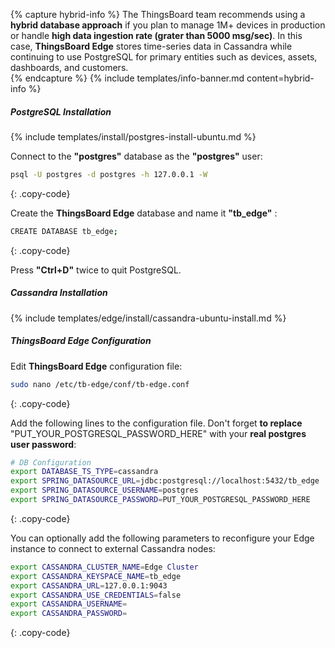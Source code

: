 {% capture hybrid-info %}
The ThingsBoard team recommends using a **hybrid database approach** if you plan to manage 1M+ devices in production or handle **high data ingestion rate (grater than 5000 msg/sec)**.
In this case, **ThingsBoard Edge** stores time-series data in Cassandra while continuing to use PostgreSQL for primary entities such as devices, assets, dashboards, and customers.  
{% endcapture %}
{% include templates/info-banner.md content=hybrid-info %}

##### PostgreSQL Installation

{% include templates/install/postgres-install-ubuntu.md %}

Connect to the **"postgres"** database as the **"postgres"** user:

```bash
psql -U postgres -d postgres -h 127.0.0.1 -W
```
{: .copy-code}

Create the **ThingsBoard Edge** database and name it **"tb_edge"** :
```bash
CREATE DATABASE tb_edge;
```
{: .copy-code}

Press **"Ctrl+D"** twice to quit PostgreSQL.

##### Cassandra Installation

{% include templates/edge/install/cassandra-ubuntu-install.md %}

##### ThingsBoard Edge Configuration

Edit **ThingsBoard Edge** configuration file:

```bash 
sudo nano /etc/tb-edge/conf/tb-edge.conf
``` 
{: .copy-code}

Add the following lines to the configuration file. Don't forget **to replace** "PUT_YOUR_POSTGRESQL_PASSWORD_HERE" with your **real postgres user password**:

```bash
# DB Configuration 
export DATABASE_TS_TYPE=cassandra
export SPRING_DATASOURCE_URL=jdbc:postgresql://localhost:5432/tb_edge
export SPRING_DATASOURCE_USERNAME=postgres
export SPRING_DATASOURCE_PASSWORD=PUT_YOUR_POSTGRESQL_PASSWORD_HERE
``` 
{: .copy-code}

You can optionally add the following parameters to reconfigure your Edge instance to connect to external Cassandra nodes:

```bash
export CASSANDRA_CLUSTER_NAME=Edge Cluster
export CASSANDRA_KEYSPACE_NAME=tb_edge
export CASSANDRA_URL=127.0.0.1:9043
export CASSANDRA_USE_CREDENTIALS=false
export CASSANDRA_USERNAME=
export CASSANDRA_PASSWORD=
```
{: .copy-code}